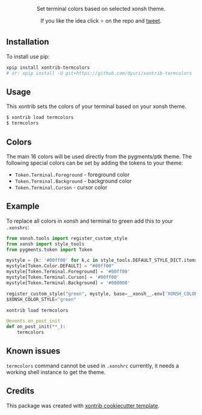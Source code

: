 <p align="center">
Set terminal colors based on selected xonsh theme.
</p>

<p align="center">  
If you like the idea click ⭐ on the repo and <a href="https://twitter.com/intent/tweet?text=Nice%20xontrib%20for%20the%20xonsh%20shell!&url=https://github.com/dyuri/xontrib-termcolors" target="_blank">tweet</a>.
</p>


## Installation

To install use pip:

```bash
xpip install xontrib-termcolors
# or: xpip install -U git+https://github.com/dyuri/xontrib-termcolors
```

## Usage

This xontrib sets the colors of your terminal based on your xonsh theme.

```bash
$ xontrib load termcolors
$ termcolors
```

## Colors

The main 16 colors will be used directly from the pygments/ptk theme. The following special colors can be set by adding the tokens to your theme:

- `Token.Terminal.Foreground` - foreground color
- `Token.Terminal.Background` - background color
- `Token.Terminal.Curson` - cursor color

## Example

To replace all colors in xonsh and terminal to green add this to your `.xonshrc`:
```python
from xonsh.tools import register_custom_style
from xonsh import style_tools
from pygments.token import Token

mystyle = {k: '#00ff00' for k,c in style_tools.DEFAULT_STYLE_DICT.items()}
mystyle[Token.Color.DEFAULT] = "#00ff00"
mystyle[Token.Terminal.Foreground] = '#00ff00'
mystyle[Token.Terminal.Curson] = '#00ff00'
mystyle[Token.Terminal.Background] = '#000000'

register_custom_style("green", mystyle, base=__xonsh__.env['XONSH_COLOR_STYLE'])
$XONSH_COLOR_STYLE="green"

xontrib load termcolors

@events.on_post_init
def on_post_init(**_):
    termcolors
```

## Known issues

`termcolors` command cannot be used in `.xonshrc` currently, it needs a working shell instance to get the theme.

## Credits

This package was created with [xontrib cookiecutter template](https://github.com/xonsh/xontrib-cookiecutter).

